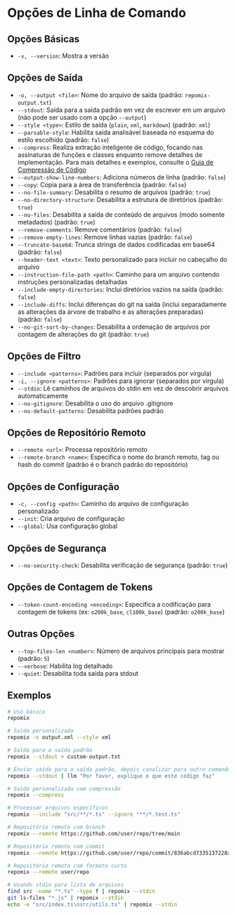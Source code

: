 # Opções de Linha de Comando

## Opções Básicas
- `-v, --version`: Mostra a versão

## Opções de Saída
- `-o, --output <file>`: Nome do arquivo de saída (padrão: `repomix-output.txt`)
- `--stdout`: Saída para a saída padrão em vez de escrever em um arquivo (não pode ser usado com a opção `--output`)
- `--style <type>`: Estilo de saída (`plain`, `xml`, `markdown`) (padrão: `xml`)
- `--parsable-style`: Habilita saída analisável baseada no esquema do estilo escolhido (padrão: `false`)
- `--compress`: Realiza extração inteligente de código, focando nas assinaturas de funções e classes enquanto remove detalhes de implementação. Para mais detalhes e exemplos, consulte o [Guia de Compressão de Código](code-compress)
- `--output-show-line-numbers`: Adiciona números de linha (padrão: `false`)
- `--copy`: Copia para a área de transferência (padrão: `false`)
- `--no-file-summary`: Desabilita o resumo de arquivos (padrão: `true`)
- `--no-directory-structure`: Desabilita a estrutura de diretórios (padrão: `true`)
- `--no-files`: Desabilita a saída de conteúdo de arquivos (modo somente metadados) (padrão: `true`)
- `--remove-comments`: Remove comentários (padrão: `false`)
- `--remove-empty-lines`: Remove linhas vazias (padrão: `false`)
- `--truncate-base64`: Trunca strings de dados codificadas em base64 (padrão: `false`)
- `--header-text <text>`: Texto personalizado para incluir no cabeçalho do arquivo
- `--instruction-file-path <path>`: Caminho para um arquivo contendo instruções personalizadas detalhadas
- `--include-empty-directories`: Inclui diretórios vazios na saída (padrão: `false`)
- `--include-diffs`: Inclui diferenças do git na saída (inclui separadamente as alterações da árvore de trabalho e as alterações preparadas) (padrão: `false`)
- `--no-git-sort-by-changes`: Desabilita a ordenação de arquivos por contagem de alterações do git (padrão: `true`)

## Opções de Filtro
- `--include <patterns>`: Padrões para incluir (separados por vírgula)
- `-i, --ignore <patterns>`: Padrões para ignorar (separados por vírgula)
- `--stdin`: Lê caminhos de arquivos do stdin em vez de descobrir arquivos automaticamente
- `--no-gitignore`: Desabilita o uso do arquivo .gitignore
- `--no-default-patterns`: Desabilita padrões padrão

## Opções de Repositório Remoto
- `--remote <url>`: Processa repositório remoto
- `--remote-branch <name>`: Especifica o nome do branch remoto, tag ou hash do commit (padrão é o branch padrão do repositório)

## Opções de Configuração
- `-c, --config <path>`: Caminho do arquivo de configuração personalizado
- `--init`: Cria arquivo de configuração
- `--global`: Usa configuração global

## Opções de Segurança
- `--no-security-check`: Desabilita verificação de segurança (padrão: `true`)

## Opções de Contagem de Tokens
- `--token-count-encoding <encoding>`: Especifica a codificação para contagem de tokens (ex: `o200k_base`, `cl100k_base`) (padrão: `o200k_base`)

## Outras Opções
- `--top-files-len <number>`: Número de arquivos principais para mostrar (padrão: `5`)
- `--verbose`: Habilita log detalhado
- `--quiet`: Desabilita toda saída para stdout

## Exemplos

```bash
# Uso básico
repomix

# Saída personalizada
repomix -o output.xml --style xml

# Saída para a saída padrão
repomix --stdout > custom-output.txt

# Enviar saída para a saída padrão, depois canalizar para outro comando (por exemplo, simonw/llm)
repomix --stdout | llm "Por favor, explique o que este código faz"

# Saída personalizada com compressão
repomix --compress

# Processar arquivos específicos
repomix --include "src/**/*.ts" --ignore "**/*.test.ts"

# Repositório remoto com branch
repomix --remote https://github.com/user/repo/tree/main

# Repositório remoto com commit
repomix --remote https://github.com/user/repo/commit/836abcd7335137228ad77feb28655d85712680f1

# Repositório remoto com formato curto
repomix --remote user/repo

# Usando stdin para lista de arquivos
find src -name "*.ts" -type f | repomix --stdin
git ls-files "*.js" | repomix --stdin
echo -e "src/index.ts\nsrc/utils.ts" | repomix --stdin
```
